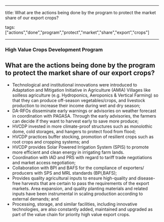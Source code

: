 
---

title: What are the actions being done by the program to protect the market share of our export crops?

tags: ["actions","done","program","protect","market","share","export","crops"]

---

### High Value Crops Development Program

## What are the actions being done by the program to protect the market share of our export crops?


 - Technological and institutional innovations were introduced to Adaptation and Mitigation Initiative in Agriculture (AMIA) Villages like soilless agriculture (e.g. Hydroponics, Aeroponics & Vertical Farming) so that they can produce off-season vegetables/crops, and livestock production to increase their income during wet and dry season;
 - DA-RFOs disseminate early warnings or advisories on weather forecast in coordination with PAGASA. Through the early advisories, the farmers can decide if they want to harvest early to save more produce;    
 - HVCDP invested in more climate-proof structures such as monolothic dome, cold storages, and hangers to protect food from flood;
 - HVCDP practices buffer stocking, promotion of resilient crops such as root crops and cropping systems; and
 - HVCDP provides Solar Powered Irrigation System (SPIS) to promote more efficient and clean energy in irrigating farm lands.
 - Coordination with IAD and PRS with regard to tariff trade negotiations and market access negotiation;
 - Collaboration with BPI and BAFS for the compliance of exporters/ producers  with SPS and MRL standards (BPI,BAFS);
 - Provides quality agricultural inputs to ensure high-quality and disease-free harvests that are certain to pass the requirements of the export markets. Area expansion, and quality planting materials and related inputs have been instrumental in scaling production according to external demands; and 
 - Processing, storage, and similar facilities, including innovative technologies, are also constantly added, maintained and upgraded as part of the value chain for priority high value export crops.

